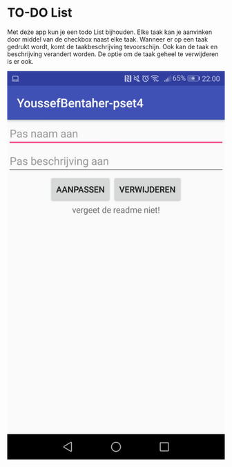 # TO-DO List

Met deze app kun je een todo List bijhouden.
Elke taak kan je aanvinken door middel van de checkbox naast elke taak.
Wanneer er op een taak gedrukt wordt, komt de taakbeschrijving tevoorschijn.
Ook kan de taak en beschrijving verandert worden. De optie om de taak geheel te verwijderen is er ook.

![To-Do list](https://raw.githubusercontent.com/toxintractor/YoussefBentaher-pset4/master/todoklick.jpeg)
